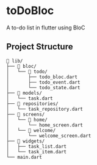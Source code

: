 # toDoBloc
A to-do list in flutter using BloC

## Project Structure

```plaintext
📂 lib/
├── 📂 bloc/
│   └── 📂 todo/
│       ├── todo_bloc.dart
│       ├── todo_event.dart
│       └── todo_state.dart
├── 📂 models/
│   └── task.dart
├── 📂 repositories/
│   └── task_repository.dart
├── 📂 screens/
│   └── 📂 home/
│       └── home_screen.dart
│   └── 📂 welcome/
│       └── welcome_screen.dart
├── 📂 widgets/
│   ├── task_list.dart
│   └── task_item.dart
└── main.dart
